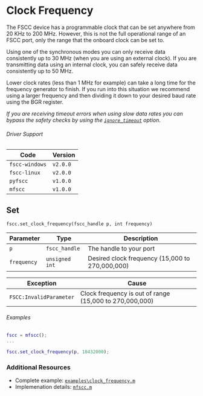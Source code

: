 # Clock Frequency

The FSCC device has a programmable clock that can be set anywhere from
20 KHz to 200 MHz. However, this is not the full operational range of an
FSCC port, only the range that the onboard clock can be set to.

Using one of the synchronous modes you can only receive data consistently
up to 30 MHz (when you are using an external clock). If you are transmitting
data using an internal clock, you can safely receive data consistently up to 50 MHz.

Lower clock rates (less than 1 MHz for example) can take a long time for 
the frequency generator to finish. If you run into this situation we 
recommend using a larger frequency and then dividing it down to your 
desired baud rate using the BGR register.

_If you are receiving timeout errors when using slow data rates you can bypass
the safety checks by using the 
[`ignore_timeout`](https://github.com/commtech/mfscc/blob/master/docs/ignore-timeout.md)
option._

###### Driver Support
| Code           | Version
| -------------- | --------
| `fscc-windows` | `v2.0.0`
| `fscc-linux`   | `v2.0.0`
| `pyfscc`       | `v1.0.0`
| `mfscc`        | `v1.0.0`

## Set
```fscc.set_clock_frequency(fscc_handle p, int frequency)```

| Parameter      | Type           | Description
| -------------- | -------------- | -----------------------------------------------
| `p`            | `fscc_handle`  | The handle to your port
| `frequency`    | `unsigned int` | Desired clock frequency (15,000 to 270,000,000)

| Exception               | Cause
| ----------------------- | ---------------------------------
| `FSCC:InvalidParameter` | Clock frequency is out of range (15,000 to 270,000,000)

###### Examples
```MATLAB
fscc = mfscc();
...

fscc.set_clock_frequency(p, 18432000);
```


### Additional Resources
- Complete example: [`examples\clock_frequency.m`](https://github.com/commtech/mfscc/blob/master/examples/clock_frequency.m)
- Implemenation details: [`mfscc.m`](https://github.com/commtech/mfscc/blob/master/mfscc.m)
